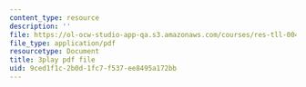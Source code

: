 ```yaml
---
content_type: resource
description: ''
file: https://ol-ocw-studio-app-qa.s3.amazonaws.com/courses/res-tll-004-stem-concept-videos-fall-2013/9ced1f1c2b0d1fc7f537ee8495a172bb_Of68ZXH35o0.pdf
file_type: application/pdf
resourcetype: Document
title: 3play pdf file
uid: 9ced1f1c-2b0d-1fc7-f537-ee8495a172bb
---
```

